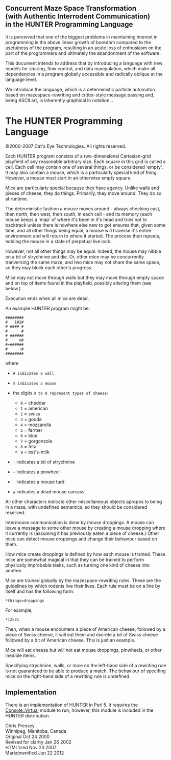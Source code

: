 Concurrent Maze Space Transformation  
(with Authentic Interrodent Communication)  
in the HUNTER Programming Language
----------------------------------

It is perceived that one of the biggest problems in maintaining interest
in programming is the above linear growth of boredom compared to the
usefulness of the program, resulting in an acute loss of enthusiasm on
the part of the programmers and ultimately the abandonment of the
software.

This document intends to address that by introducing a language with new
models for sharing, flow control, and data manipulation, which make all
dependencies in a program globally accessible and radically oblique at
the language level.

We introduce the language, which is a deterministic particle automaton
based on mazespace-rewriting and critter-style message passing and,
being ASCII art, is inherently graphical in notation...

The HUNTER Programming Language
===============================

©2000-2007 Cat's Eye Technologies. All rights reserved.

Each HUNTER program consists of a two-dimensional Cartesian-grid
playfield of any reasonable arbitrary size. Each square in this grid is
called a cell. Each cell may contain one of several things, or be
considered 'empty'. It may also contain a mouse, which is a particularly
special kind of thing. However, a mouse must start in an otherwise empty
square.

Mice are particularly special because they have agency. Unlike walls and
pieces of cheese, they do things. Primarily, they move around. They do
so at runtime.

The deterministic fashion a mouse moves around - always checking east,
then north, then west, then south, in each cell - and its memory (each
mouse keeps a 'map' of where it's been in it's head and tries not to
backtrack unless there is nowhere else new to go) ensures that, given
some time, and all other things being equal, a mouse will traverse it's
entire environment and will return to where it started. The process then
repeats, holding the mouse in a state of perpetual live lock.

However, not all other things may be equal. Indeed, the mouse may nibble
on a bit of strychnine and die. Or, other mice may be concurrently
tranversing the same maze, and two mice may not share the same space, so
they may block each other's progress.

Mice may not move through walls but they may move through empty space
and on top of items found in the playfield, possibly altering them (see
below.)

Execution ends when all mice are dead.

An example HUNTER program might be:

    ########
    #   1#2#
    # #### #
    #      #
    # ######
    #     m#
    #+######
    #     !#
    ########

where

-   `# indicates a wall   `
-   `m indicates a mouse   `
-   the digits `0 to 9 represent types of cheese:   `
    -   `0` = cheddar
    -   `1` = american
    -   `2` = swiss
    -   `3` = gouda
    -   `4` = mozzarella
    -   `5` = farmer
    -   `6` = blue
    -   `7` = gorgonzola
    -   `8` = feta
    -   `9` = bat's-milk

-   `!` indicates a bit of strychnine
-   `+` indicates a pinwheel
-   `.` indicates a mouse turd
-   `w` indicates a dead mouse carcass

All other characters indicate other miscellaneous objects apropos to
being in a maze, with undefined semantics, so they should be considered
reserved.

Intermouse communication is done by mouse droppings. A mouse can leave a
message to some other mouse by creating a mouse dropping where it
currently is (assuming it has previously eaten a piece of cheese.) Other
mice can detect mouse droppings and change their behaviour based on
them.

How mice create droppings is defined by how each mouse is trained. These
mice are somewhat magical in that they can be trained to perform
physically improbable tasks, such as turning one kind of cheese into
another.

Mice are trained globally by the mazespace-rewriting rules. These are
the guidelines by which rodents live their lives. Each rule must be on a
line by itself and has the following form:

    *things>droppings

For example,

    *12>21

Then, when a mouse encounters a piece of American cheese, followed by a
piece of Swiss cheese, it will eat them and excrete a bit of Swiss
cheese followed by a bit of American cheese. This is just an example.

Mice will eat cheese but will not eat mouse droppings, pinwheels, or
other inedible items.

Specifying strychnine, walls, or mice on the left-hand side of a
rewriting rule is not guaranteed to be able to produce a match. The
behaviour of specifing mice on the right-hand side of a rewriting rule
is undefined.

Implementation
--------------

There is an implementation of HUNTER in Perl 5. It requires the
[Console::Virtual](/projects/cons_virt/) module to run; however, this
module is included in the HUNTER distribution.

Chris Pressey  
Winnipeg, Manitoba, Canada  
Original Oct 24 2000  
Revised for clarity Jan 26 2002  
HTML'ized Nov 23 2007  
Markdownified Jun 22 2012
